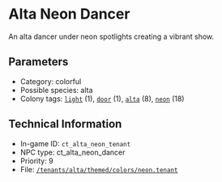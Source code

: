 # Alta Neon Dancer

An alta dancer under neon spotlights creating a vibrant show.

## Parameters

- Category: colorful
- Possible species: alta
- Colony tags: [`light`](https://ceterai.github.io/MyEnternia/Wiki/Tags/Light) (1), [`door`](https://ceterai.github.io/MyEnternia/Wiki/Tags/Door) (1), [`alta`](https://ceterai.github.io/MyEnternia/Wiki/Tags/Alta) (8), [`neon`](https://ceterai.github.io/MyEnternia/Wiki/Tags/Neon) (18)

## Technical Information

- In-game ID: `ct_alta_neon_tenant`
- NPC type: ct_alta_neon_dancer
- Priority: 9
- File: [`/tenants/alta/themed/colors/neon.tenant`](https://github.com/Ceterai/Enternia/blob/main/tenants/alta/themed/colors/neon.tenant)
